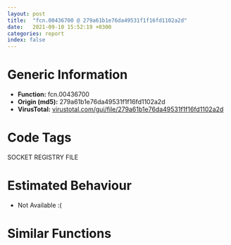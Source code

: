 ```yaml
---
layout: post
title:  "fcn.00436700 @ 279a61b1e76da49531f1f16fd1102a2d"
date:   2021-09-10 15:52:19 +0300
categories: report
index: false
---
```


# Generic Information
- **Function:** fcn.00436700
- **Origin (md5):** 279a61b1e76da49531f1f16fd1102a2d
- **VirusTotal:** [virustotal.com/gui/file/279a61b1e76da49531f1f16fd1102a2d][virustotal_ref]

# Code Tags
<span class="tag" id="SOCKET">SOCKET</span>
<span class="tag" id="REGISTRY">REGISTRY</span>
<span class="tag" id="FILE">FILE</span>


# Estimated Behaviour
<ul><li class="bhv-desc" id="na">Not Available :(</li></ul>

# Similar Functions
<script type="text/javascript" src="https://www.gstatic.com/charts/loader.js"></script>
<script type="text/javascript">

    google.charts.load('current', {'packages':['corechart']});
    google.charts.setOnLoadCallback(drawChart);

    function drawChart() {
    var data = new google.visualization.DataTable();
        data.addColumn('number', 'X');
        data.addColumn('number', 'Y');
        data.addColumn({type: 'string', role: 'tooltip', 'p': {'html': true}});
        data.addColumn({'type': 'string', 'role': 'style'});
        
        data.addRows([
    [0, 0, '<b><a href="/report/fcn.00436700@279a61b1e76da49531f1f16fd1102a2d">fcn.00436700</a><br>@279a61b1e76da49531f1f16fd1102a2d</b><br>', 'point { fill-color: #e0440e; }'],

        ]);

    var options = {
        title: 'Similarity Plot',
        legend: 'none',
        colors: ['#dedbd9', '#e6693e', '#ec8f6e', '#f3b49f', '#f6c7b6'],
        tooltip: {isHtml: true, trigger: 'both'},
        explorer: {
        actions: ["dragToZoom", "rightClickToReset"],
        },
        chartArea: {
        width: '80%',
        height: '80%'
        },
        width: '100%',
        height: '100%'
    };

    var chart = new google.visualization.ScatterChart(document.getElementById('chart_div'));

    chart.draw(data, options);
    }
    
</script>


<div id="chart_div" style="width: 100%px; height: 100%;"></div>

# Disassembled Code
{% highlight nasm %}

push ebp
mov ebp, esp
push 0xffffffffffffffff
push 0x4f0735
mov eax, dword
push eax
sub esp, 0xcc8
mov eax, dword[0x53ebd0]
xor eax, ebp
mov dword[ebp-0x38], eax
push eax
lea eax, [ebp-0xc]
mov dword
mov dword[ebp-0x1c], 0
cmp dword[ebp+8], 0
jne off.b63
xor eax, eax
jmp off.b1806
lea ecx, [ebp-0x20]
call fcn.0042d510
mov dword[ebp-4], 0
mov dword[ebp-0x24], 0
mov dword[ebp-0x18], 0x80000001
mov ecx, dword[ebp+8]
add ecx, 0x144
call fcn.00403920
test eax, eax
je off.b357
lea eax, [ebp-0x24]
push eax
lea ecx, [ebp-0x18]
push ecx
mov ecx, dword[ebp+8]
add ecx, 0x144
call fcn.004013a0
push eax
call fcn.004364f0
add esp, 0xc
movzx edx, al
test edx, edx
je off.b357
mov dword[ebp-0x28], 0
lea eax, [ebp-0x28]
push eax
push 0x20019
push 0
mov ecx, dword[ebp-0x24]
push ecx
mov edx, dword[ebp-0x18]
push edx
call dword[sym.imp.ADVAPI32.dll_RegOpenKeyExW]
mov dword[ebp-0x2c], eax
cmp dword[ebp-0x2c], 0
je off.b235
cmp dword[ebp-0x18], reloc.WS2_32.dll_accept
jne off.b235
lea eax, [ebp-0x28]
push eax
push 0x20019
push 0
mov ecx, dword[ebp-0x24]
push ecx
push reloc.OLEAUT32.dll_SysReAllocString
call dword[sym.imp.ADVAPI32.dll_RegOpenKeyExW]
mov dword[ebp-0x2c], eax
call fcn.004ea4d0
movzx edx, al
test edx, edx
je off.b281
cmp dword[ebp-0x2c], 0
je off.b281
lea eax, [ebp-0x28]
push eax
push 0x20119
push 0
mov ecx, dword[ebp-0x24]
push ecx
mov edx, dword[ebp-0x18]
push edx
call dword[sym.imp.ADVAPI32.dll_RegOpenKeyExW]
mov dword[ebp-0x2c], eax
mov eax, dword[ebp-0x24]
mov dword[ebp-0xc90], eax
mov ecx, dword[ebp-0xc90]
push ecx
call fcn.00490676
add esp, 4
mov edx, dword[ebp-0x28]
push edx
call dword[sym.imp.ADVAPI32.dll_RegCloseKey]
cmp dword[ebp-0x2c], 0
jne off.b357
mov dword[ebp-0xc94], 1
mov dword[ebp-4], 0xffffffff
lea ecx, [ebp-0x20]
call fcn.00427550
mov eax, dword[ebp-0xc94]
jmp off.b1806
mov ecx, dword[ebp+8]
add ecx, 0x160
call fcn.00403920
test eax, eax
je off.b622
lea eax, [ebp-0x24]
push eax
lea ecx, [ebp-0x18]
push ecx
mov ecx, dword[ebp+8]
add ecx, 0x160
call fcn.004013a0
push eax
call fcn.004364f0
add esp, 0xc
movzx edx, al
test edx, edx
je off.b622
mov dword[ebp-0x30], 0
lea eax, [ebp-0x30]
push eax
push 0x20019
push 0
mov ecx, dword[ebp-0x24]
push ecx
mov edx, dword[ebp-0x18]
push edx
call dword[sym.imp.ADVAPI32.dll_RegOpenKeyExW]
mov dword[ebp-0x34], eax
cmp dword[ebp-0x34], 0
je off.b500
cmp dword[ebp-0x18], reloc.WS2_32.dll_accept
jne off.b500
lea eax, [ebp-0x30]
push eax
push 0x20019
push 0
mov ecx, dword[ebp-0x24]
push ecx
push reloc.OLEAUT32.dll_SysReAllocString
call dword[sym.imp.ADVAPI32.dll_RegOpenKeyExW]
mov dword[ebp-0x34], eax
call fcn.004ea4d0
movzx edx, al
test edx, edx
je off.b546
cmp dword[ebp-0x34], 0
je off.b546
lea eax, [ebp-0x30]
push eax
push 0x20119
push 0
mov ecx, dword[ebp-0x24]
push ecx
mov edx, dword[ebp-0x18]
push edx
call dword[sym.imp.ADVAPI32.dll_RegOpenKeyExW]
mov dword[ebp-0x34], eax
mov eax, dword[ebp-0x24]
mov dword[ebp-0xc98], eax
mov ecx, dword[ebp-0xc98]
push ecx
call fcn.00490676
add esp, 4
mov edx, dword[ebp-0x30]
push edx
call dword[sym.imp.ADVAPI32.dll_RegCloseKey]
cmp dword[ebp-0x34], 0
jne off.b622
mov dword[ebp-0xc9c], 1
mov dword[ebp-4], 0xffffffff
lea ecx, [ebp-0x20]
call fcn.00427550
mov eax, dword[ebp-0xc9c]
jmp off.b1806
mov ecx, dword[ebp+8]
add ecx, 0x1d0
call fcn.0042dd20
movzx eax, al
test eax, eax
jne off.b909
xor ecx, ecx
mov word[ebp-0x44c], cx
push 0x206
push 0
lea edx, [ebp-0x44a]
push edx
call fcn.00490b70
add esp, 0xc
push 0
push 0
lea eax, [ebp-0x44c]
push eax
push 0
call dword[sym.imp.SHELL32.dll_SHGetSpecialFolderPathW]
mov ecx, dword[ebp+8]
add ecx, 0x1d0
call fcn.004013a0
push eax
lea ecx, [ebp-0x44c]
push ecx
call dword[sym.imp.SHLWAPI.dll_PathAppendW]
lea edx, [ebp-0x44c]
push edx
call dword[sym.imp.SHLWAPI.dll_PathFileExistsW]
test eax, eax
je off.b778
mov dword[ebp-0xca0], 1
mov dword[ebp-4], 0xffffffff
lea ecx, [ebp-0x20]
call fcn.00427550
mov eax, dword[ebp-0xca0]
jmp off.b1806
xor eax, eax
mov word[ebp-0x244], ax
push 0x206
push 0
lea ecx, [ebp-0x242]
push ecx
call fcn.00490b70
add esp, 0xc
push 0
push 0x19
lea edx, [ebp-0x244]
push edx
push 0
call dword[sym.imp.SHELL32.dll_SHGetSpecialFolderPathW]
mov ecx, dword[ebp+8]
add ecx, 0x1d0
call fcn.004013a0
push eax
lea eax, [ebp-0x244]
push eax
call dword[sym.imp.SHLWAPI.dll_PathAppendW]
lea ecx, [ebp-0x244]
push ecx
call dword[sym.imp.SHLWAPI.dll_PathFileExistsW]
test eax, eax
je off.b909
mov dword[ebp-0xca4], 1
mov dword[ebp-4], 0xffffffff
lea ecx, [ebp-0x20]
call fcn.00427550
mov eax, dword[ebp-0xca4]
jmp off.b1806
mov ecx, dword[ebp+8]
add ecx, 0x1ec
call fcn.0042dd20
movzx edx, al
test edx, edx
jne off.b1065
xor eax, eax
mov word[ebp-0x654], ax
push 0x206
push 0
lea ecx, [ebp-0x652]
push ecx
call fcn.00490b70
add esp, 0xc
push 0
push 0x1a
lea edx, [ebp-0x654]
push edx
push 0
call dword[sym.imp.SHELL32.dll_SHGetSpecialFolderPathW]
mov ecx, dword[ebp+8]
add ecx, 0x1ec
call fcn.004013a0
push eax
lea eax, [ebp-0x654]
push eax
call dword[sym.imp.SHLWAPI.dll_PathAppendW]
lea ecx, [ebp-0x654]
push ecx
call dword[sym.imp.SHLWAPI.dll_PathFileExistsW]
test eax, eax
je off.b1065
mov dword[ebp-0xca8], 1
mov dword[ebp-4], 0xffffffff
lea ecx, [ebp-0x20]
call fcn.00427550
mov eax, dword[ebp-0xca8]
jmp off.b1806
mov ecx, dword[ebp+8]
add ecx, 0x208
call fcn.0042dd20
movzx edx, al
test edx, edx
jne off.b1221
xor eax, eax
mov word[ebp-0x85c], ax
push 0x206
push 0
lea ecx, [ebp-0x85a]
push ecx
call fcn.00490b70
add esp, 0xc
push 0
push 0x1c
lea edx, [ebp-0x85c]
push edx
push 0
call dword[sym.imp.SHELL32.dll_SHGetSpecialFolderPathW]
mov ecx, dword[ebp+8]
add ecx, 0x208
call fcn.004013a0
push eax
lea eax, [ebp-0x85c]
push eax
call dword[sym.imp.SHLWAPI.dll_PathAppendW]
lea ecx, [ebp-0x85c]
push ecx
call dword[sym.imp.SHLWAPI.dll_PathFileExistsW]
test eax, eax
je off.b1221
mov dword[ebp-0xcac], 1
mov dword[ebp-4], 0xffffffff
lea ecx, [ebp-0x20]
call fcn.00427550
mov eax, dword[ebp-0xcac]
jmp off.b1806
mov ecx, dword[ebp+8]
add ecx, 0x230
call fcn.0042dd20
movzx edx, al
test edx, edx
jne off.b1711
lea ecx, [ebp-0x874]
call fcn.00419b30
mov byte[ebp-4], 1
sub esp, 0x1c
mov ecx, esp
mov dword[ebp-0xcb0], esp
push 0x4fa24c
call fcn.004012e0
mov dword[ebp-0xcd4], eax
lea eax, [ebp-0x874]
push eax
mov ecx, dword[ebp+8]
add ecx, 0x230
push ecx
call fcn.0043f160
add esp, 0x24
lea edx, [ebp-0x87c]
push edx
lea ecx, [ebp-0x874]
call fcn.0040a140
jmp off.b1353
push 0
lea eax, [ebp-0xcb8]
push eax
lea ecx, [ebp-0x87c]
call fcn.0043a8a0
lea ecx, [ebp-0xcc0]
push ecx
lea ecx, [ebp-0x874]
call fcn.0041af30
push eax
lea ecx, [ebp-0x87c]
call fcn.0044b9e0
movzx edx, al
test edx, edx
je off.b1696
xor eax, eax
mov word[ebp-0xc8c], ax
push 0x206
push 0
lea ecx, [ebp-0xc8a]
push ecx
call fcn.00490b70
add esp, 0xc
push 0
push 0
lea edx, [ebp-0xc8c]
push edx
push 0
call dword[sym.imp.SHELL32.dll_SHGetSpecialFolderPathW]
lea ecx, [ebp-0x87c]
call fcn.0044b960
mov ecx, eax
call fcn.004013a0
push eax
lea eax, [ebp-0xc8c]
push eax
call dword[sym.imp.SHLWAPI.dll_PathAppendW]
lea ecx, [ebp-0xc8c]
push ecx
call dword[sym.imp.SHLWAPI.dll_PathFileExistsW]
test eax, eax
je off.b1544
mov dword[ebp-0xcc4], 1
mov byte[ebp-4], 0
lea ecx, [ebp-0x874]
call fcn.00419ba0
mov dword[ebp-4], 0xffffffff
lea ecx, [ebp-0x20]
call fcn.00427550
mov eax, dword[ebp-0xcc4]
jmp off.b1806
xor edx, edx
mov word[ebp-0xa84], dx
push 0x206
push 0
lea eax, [ebp-0xa82]
push eax
call fcn.00490b70
add esp, 0xc
push 0
push 0x19
lea ecx, [ebp-0xa84]
push ecx
push 0
call dword[sym.imp.SHELL32.dll_SHGetSpecialFolderPathW]
lea ecx, [ebp-0x87c]
call fcn.0044b960
mov ecx, eax
call fcn.004013a0
push eax
lea edx, [ebp-0xa84]
push edx
call dword[sym.imp.SHLWAPI.dll_PathAppendW]
lea eax, [ebp-0xa84]
push eax
call dword[sym.imp.SHLWAPI.dll_PathFileExistsW]
test eax, eax
je off.b1691
mov dword[ebp-0xcc8], 1
mov byte[ebp-4], 0
lea ecx, [ebp-0x874]
call fcn.00419ba0
mov dword[ebp-4], 0xffffffff
lea ecx, [ebp-0x20]
call fcn.00427550
mov eax, dword[ebp-0xcc8]
jmp off.b1806
jmp off.b1333
mov byte[ebp-4], 0
lea ecx, [ebp-0x874]
call fcn.00419ba0
mov ecx, dword[ebp+8]
mov edx, dword[ecx+0x24c]
push edx
mov eax, dword[ebp+8]
add eax, 0xe0
push eax
call fcn.00434fc0
add esp, 8
test eax, eax
jne off.b1775
mov dword[ebp-0xccc], 1
mov dword[ebp-4], 0xffffffff
lea ecx, [ebp-0x20]
call fcn.00427550
mov eax, dword[ebp-0xccc]
jmp off.b1806
mov dword[ebp-0xcd0], 0
mov dword[ebp-4], 0xffffffff
lea ecx, [ebp-0x20]
call fcn.00427550
mov eax, dword[ebp-0xcd0]
mov ecx, dword[ebp-0xc]
mov dword
pop ecx
mov ecx, dword[ebp-0x38]
xor ecx, ebp
call fcn.00490ace
mov esp, ebp
pop ebp
ret

{% endhighlight %}

[virustotal_ref]: https://www.virustotal.com/gui/file/279a61b1e76da49531f1f16fd1102a2d